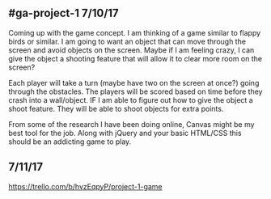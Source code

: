 #ga-project-1
7/10/17
-------

Coming up with the game concept. I am thinking of a game similar to flappy birds or similar. I am going to want an object that can move through the screen and avoid objects on the screen. Maybe if I am feeling crazy, I can give the object a shooting feature that will allow it to clear more room on the screen?

Each player will take a turn (maybe have two on the screen at once?) going through the obstacles. The players will be scored based on time before they crash into a wall/object. IF I am able to figure out how to give the object a shoot feature. They will be able to shoot objects for extra points. 

From some of the research I have been doing online, Canvas might be my best tool for the job. Along with jQuery and your basic HTML/CSS this should be an addicting game to play.


7/11/17
--------
https://trello.com/b/hvzEqpyP/project-1-game

